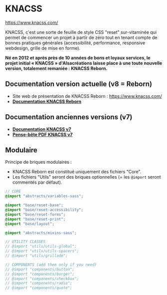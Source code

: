 # KNACSS

<https://www.knacss.com/>

KNACSS, c'est une sorte de feuille de style CSS "reset" sur-vitaminée qui permet de commencer un projet à partir de zéro tout en tenant compte de bonnes pratiques générales (accessibilité, performance, responsive webdesign, grille de mise en forme).

**Né en 2012 et après près de 10 années de bons et loyaux services, le projet initial « KNACSS » d'Alsacréations laisse place à une toute nouvelle version, totalement remaniée : KNACSS Reborn.**

## Documentation version actuelle (v8 = Reborn)

- Site web de présentation de KNACSS Reborn : <https://www.knacss.com/>
- [**Documentation KNACSS Reborn**](https://www.knacss.com/doc.html)

## Documentation anciennes versions (v7)

- [**Documentation KNACSS v7**](https://www.knacss.com/doc-old.html)
- [**Pense-bête PDF KNACSS v7**](https://www.knacss.com/assets/pdf/knacss7-cheatsheet.pdf)

## Modulaire

Principe de briques modulaires :

- KNACSS Reborn est constitué uniquement des fichiers "Core".
- Les fichiers "Utils" seront des briques optionnelles (= les `@import` seront commentés par défaut).

```scss
// CORE
@import "abstracts/variables-sass";

@import "base/reset-base";
@import "base/reset-accessibility";
@import "base/reset-forms";
@import "base/reset-print";
@import "base/layout";

@import "abstracts/mixins-sass";

// UTILITY CLASSES
// @import "utils/utils-global";
// @import "utils/utils-spacers";
// @import "utils/grillade";

// COMPONENTS (add them only if you need)
// @import "components/button";
// @import "components/burger";
// @import "components/checkbox";
// @import "components/radio";
// @import "components/quote";
```
